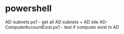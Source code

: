 # powershell
AD-subnets.ps1 - get all AD subnets + AD site 
AD-ComputerAccountExist.ps1 - test if computer exist in AD
 